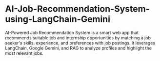 # AI-Job-Recommendation-System-using-LangChain-Gemini
AI-Powered Job Recommendation System is a smart web app that recommends suitable job and internship opportunities by matching a job seeker's skills, experience, and preferences with job postings. It leverages LangChain, Google Gemini, and RAG to analyze profiles and highlight the most relevant jobs.
